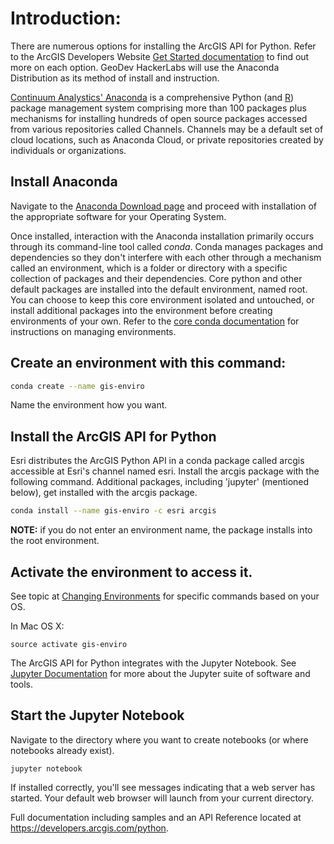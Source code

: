 # Introduction:

There are numerous options for installing the ArcGIS API for Python. Refer to the ArcGIS Developers Website [Get Started documentation](https://developers.arcgis.com/python/guide/install-and-set-up/) to find out more on each option. GeoDev HackerLabs will use the Anaconda Distribution as its method of install and instruction. 

[Continuum Analystics' Anaconda](https://www.continuum.io/anaconda-overview) is a comprehensive Python (and [R](https://www.r-project.org/)) package management system comprising more than 100 packages plus mechanisms for installing hundreds of open source packages accessed from various repositories called Channels. Channels may be a default set of cloud locations, such as Anaconda Cloud, or private repositories created by individuals or organizations.

## Install Anaconda

Navigate to the [Anaconda Download page](https://www.continuum.io/downloads) and proceed with installation of the appropriate software for your Operating System. 

Once installed, interaction with the Anaconda installation primarily occurs through its command-line tool called *conda*. Conda manages packages and dependencies so they don't interfere with each other through a mechanism called an environment, which is a folder or directory with a specific collection of packages and their dependencies. Core python and other default packages are installed into the default environment, named root. You can choose to keep this core environment isolated and untouched, or install additional packages into the environment before creating environments of your own. Refer to the [core conda documentation](https://conda.io/docs/intro.html) for instructions on managing environments.

## Create an environment with this command:
```bash
conda create --name gis-enviro
```
Name the environment how you want.

## Install the ArcGIS API for Python

Esri distributes the ArcGIS Python API in a conda package called arcgis accessible at Esri's channel named esri. Install the arcgis package with the following command. Additional packages, including 'jupyter' (mentioned below), get installed with the arcgis package. 

```bash
conda install --name gis-enviro -c esri arcgis
```

**NOTE:** if you do not enter an environment name, the package installs into the root environment.

## Activate the environment to access it. 

See topic at [Changing Environments](https://conda.io/docs/using/envs.html#change-environments-activate-deactivate) for specific commands based on your OS.

In Mac OS X:
```
source activate gis-enviro 
```

The ArcGIS API for Python integrates with the Jupyter Notebook. See [Jupyter Documentation](https://jupyter.org) for more about the Jupyter suite of software and tools.  

## Start the Jupyter Notebook 
Navigate to the directory where you want to create notebooks (or where notebooks already exist).

```
jupyter notebook
```
If installed correctly, you'll see messages indicating that a web server has started. Your default web browser will launch from  your current directory.

Full documentation including samples and an API Reference located at https://developers.arcgis.com/python.


